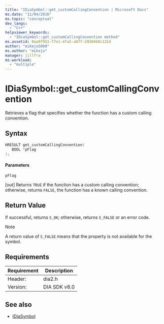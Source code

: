 ```yaml
---
title: "IDiaSymbol::get_customCallingConvention | Microsoft Docs"
ms.date: "11/04/2016"
ms.topic: "conceptual"
dev_langs:
  - "C++"
helpviewer_keywords:
  - "IDiaSymbol::get_customCallingConvention method"
ms.assetid: 0aa97951-f7e1-4fa5-a87f-2920460c122d
author: "mikejo5000"
ms.author: "mikejo"
manager: jillfra
ms.workload:
  - "multiple"
---
```

# IDiaSymbol::get_customCallingConvention
Retrieves a flag that specifies whether the function has a custom calling convention.

## Syntax

```C++
HRESULT get_customCallingConvention(
   BOOL *pFlag
);
```

#### Parameters
 `pFlag`

[out] Returns `TRUE` if the function has a custom calling convention; otherwise, returns `FALSE`, the function has a known calling convention.

## Return Value
 If successful, returns `S_OK`; otherwise, returns `S_FALSE` or an error code.

> [!NOTE]
> A return value of `S_FALSE` means that the property is not available for the symbol.

## Requirements

|Requirement|Description|
|-----------------|-----------------|
|Header:|dia2.h|
|Version:|DIA SDK v8.0|

## See also
- [IDiaSymbol](../../debugger/debug-interface-access/idiasymbol.md)